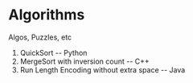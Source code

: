 Algorithms
==========

Algos, Puzzles, etc

1. QuickSort -- Python
2. MergeSort with inversion count -- C++
3. Run Length Encoding without extra space -- Java
